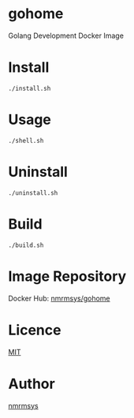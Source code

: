 
# gohome

Golang Development Docker Image

# Install

```
./install.sh
```

# Usage

```
./shell.sh
```

# Uninstall

```
./uninstall.sh
```

# Build

```
./build.sh
```

# Image Repository
Docker Hub: [nmrmsys/gohome](https://hub.docker.com/r/nmrmsys/gohome/)

# Licence
[MIT](http://opensource.org/licenses/mit-license.php)

# Author
[nmrmsys](https://github.com/nmrmsys)
